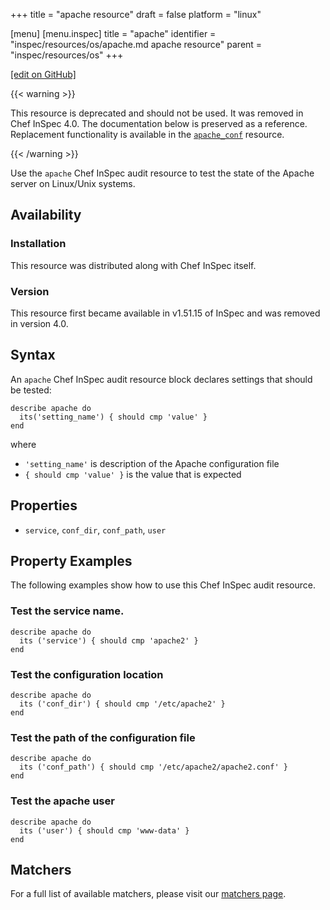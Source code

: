 +++
title = "apache resource"
draft = false
platform = "linux"

[menu]
  [menu.inspec]
    title = "apache"
    identifier = "inspec/resources/os/apache.md apache resource"
    parent = "inspec/resources/os"
+++

[\[edit on GitHub\]](https://github.com/inspec/inspec/blob/master/docs-chef-io/content/inspec/resources/apache.md)

{{< warning >}}

This resource is deprecated and should not be used. It was removed in Chef InSpec 4.0. The documentation below is preserved as a reference. Replacement functionality is available in the [`apache_conf`](/inspec/resources/apache_conf/) resource.

{{< /warning >}}

Use the `apache` Chef InSpec audit resource to test the state of the Apache server on Linux/Unix systems.

## Availability

### Installation

This resource was distributed along with Chef InSpec itself.

### Version

This resource first became available in v1.51.15 of InSpec and was removed in version 4.0.

## Syntax

An `apache` Chef InSpec audit resource block declares settings that should be tested:

    describe apache do
      its('setting_name') { should cmp 'value' }
    end

where

- `'setting_name'` is description of the Apache configuration file
- `{ should cmp 'value' }` is the value that is expected

## Properties

- `service`, `conf_dir`, `conf_path`, `user`

## Property Examples

The following examples show how to use this Chef InSpec audit resource.

### Test the service name.

    describe apache do
      its ('service') { should cmp 'apache2' }
    end

### Test the configuration location

    describe apache do
      its ('conf_dir') { should cmp '/etc/apache2' }
    end

### Test the path of the configuration file

    describe apache do
      its ('conf_path') { should cmp '/etc/apache2/apache2.conf' }
    end

### Test the apache user

    describe apache do
      its ('user') { should cmp 'www-data' }
    end

## Matchers

For a full list of available matchers, please visit our [matchers page](/inspec/matchers/).
